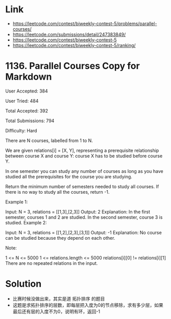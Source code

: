 # Link
- https://leetcode.com/contest/biweekly-contest-5/problems/parallel-courses/
- https://leetcode.com/submissions/detail/247383849/
- https://leetcode.com/contest/biweekly-contest-5
- https://leetcode.com/contest/biweekly-contest-5/ranking/

# 1136. Parallel Courses Copy for Markdown

User Accepted: 384

User Tried: 484

Total Accepted: 392

Total Submissions: 794

Difficulty: Hard

There are N courses, labelled from 1 to N.

We are given relations[i] = [X, Y], representing a prerequisite relationship between course X and course Y: course X has to be studied before course Y.

In one semester you can study any number of courses as long as you have studied all the prerequisites for the course you are studying.

Return the minimum number of semesters needed to study all courses.  If there is no way to study all the courses, return -1.

 

Example 1:



Input: N = 3, relations = [[1,3],[2,3]]
Output: 2
Explanation: 
In the first semester, courses 1 and 2 are studied. In the second semester, course 3 is studied.
Example 2:



Input: N = 3, relations = [[1,2],[2,3],[3,1]]
Output: -1
Explanation: 
No course can be studied because they depend on each other.
 

Note:

1 <= N <= 5000
1 <= relations.length <= 5000
relations[i][0] != relations[i][1]
There are no repeated relations in the input.

# Solution
- 比赛时候没做出来，其实是道 拓扑排序 的题目
- 这题是求拓扑排序的层数，即每层把入度为0的节点移除，求有多少层，如果最后还有层的入度不为0，说明有环，返回-1
